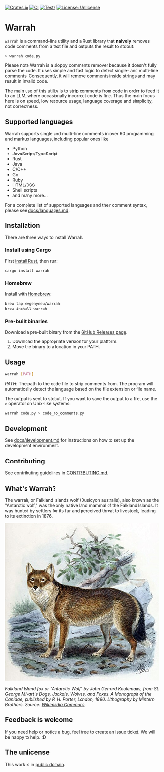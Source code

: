 [![Crates.io](https://img.shields.io/crates/v/warrah.svg)](https://crates.io/crates/warrah)
[![CI](https://github.com/evgenyneu/warrah/actions/workflows/release.yml/badge.svg)](https://github.com/evgenyneu/warrah/actions/workflows/release.yml)
[![Tests](https://github.com/evgenyneu/warrah/actions/workflows/tests.yml/badge.svg)](https://github.com/evgenyneu/warrah/actions/workflows/tests.yml)
[![License: Unlicense](https://img.shields.io/badge/license-Unlicense-blue.svg)](UNLICENSE)

# Warrah

`warrah` is a command-line utility and a Rust library that **naively** removes code comments from a text file and outputs the result to stdout:

```sh
> warrah code.py
```

Please note Warrah is a sloppy comments remover because it doesn't fully parse the code. It uses simple and fast logic to detect single- and multi-line comments. Consequently, it will remove comments inside strings and may result in invalid code.

The main use of this utility is to strip comments from code in order to feed it to an LLM, where occasionally incorrect code is fine. Thus the main focus here is on speed, low resource usage, language coverage and simplicity, not correctness.


## Supported languages

Warrah supports single and multi-line comments in over 60 programming and markup languages, including popular ones like:

* Python
* JavaScript/TypeScript
* Rust
* Java
* C/C++
* Go
* Ruby
* HTML/CSS
* Shell scripts
* and many more...

For a complete list of supported languages and their comment syntax, please see [docs/languages.md](docs/languages.md).

## Installation

There are three ways to install Warrah.

### Install using Cargo

First [install Rust](https://www.rust-lang.org/tools/install), then run:

```bash
cargo install warrah
```

### Homebrew

Install with [Homebrew](https://brew.sh/):

```bash
brew tap evgenyneu/warrah
brew install warrah
```

### Pre-built binaries

Download a pre-built binary from the [GitHub Releases page](https://github.com/evgenyneu/warrah/releases).

1. Download the appropriate version for your platform.
2. Move the binary to a location in your PATH.


## Usage

```bash
warrah [PATH]
```

*PATH*: The path to the code file to strip comments from. The program will automatically detect the language based on the file extension or file name.

The output is sent to stdout. If you want to save the output to a file, use the `>` operator on Unix-like systems:

```bash
warrah code.py > code_no_comments.py
```

## Development

See [docs/development.md](docs/development.md) for instructions on how to set up the development environment.


## Contributing

See contributing guidelines in [CONTRIBUTING.md](CONTRIBUTING.md).

## What's Warrah?

The warrah, or Falkland Islands wolf (Dusicyon australis), also known as the "Antarctic wolf," was the only native land mammal of the Falkland Islands. It was hunted by settlers for its fur and perceived threat to livestock, leading to its extinction in 1876.


<img src='./images/FalklandIslandFox2.jpg' alt='Picture of Falkland Island Fox'>

*Falkland Island fox or "Antarctic Wolf" by John Gerrard Keulemans, from St. George Mivart's Dogs, Jackals, Wolves, and Foxes: A Monograph of the Canidae, published by R. H. Porter, London, 1890. Lithography by Mintern Brothers. Source: [Wikimedia Commons](https://commons.wikimedia.org/wiki/File:FalklandIslandFox2.jpg).*


## Feedback is welcome

If you need help or notice a bug, feel free to create an issue ticket. We will be happy to help. :D


## The unlicense

This work is in [public domain](UNLICENSE).
